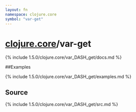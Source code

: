 ```yaml
---
layout: fn
namespace: clojure.core
symbol: "var-get"
---
```


# [clojure.core](../)/var-get

{% include 1.5.0/clojure.core/var_DASH_get/docs.md %}

##Examples

{% include 1.5.0/clojure.core/var_DASH_get/examples.md %}
## Source
{% include 1.5.0/clojure.core/var_DASH_get/src.md %}

